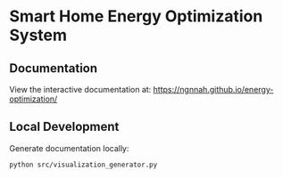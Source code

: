 # Smart Home Energy Optimization System

## Documentation
View the interactive documentation at: https://ngnnah.github.io/energy-optimization/

## Local Development
Generate documentation locally:
```bash
python src/visualization_generator.py   